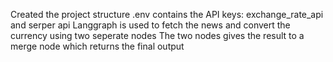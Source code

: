 Created the project structure
.env contains the API keys: exchange_rate_api and serper api
Langgraph is used to fetch the news and convert the currency using two seperate nodes
The two nodes gives the result to a merge node which returns the final output
